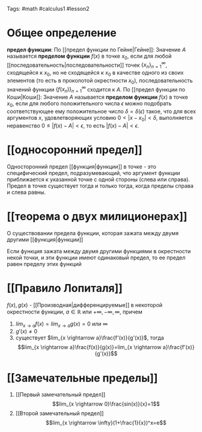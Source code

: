 Tags: #math #calculus1 #lesson2 
# Общее определение
**предел функции**:
	По [[предел функции по Гейне|Гейне]]:
		Значение $A$ называется **пределом функции** $f(x)$ в точке $x_0$, если для любой [[последовательность|последовательности]] точек $\{x_n\}_{n=1}^{\infty}$, сходящейся к $x_0$, но не сходящейся к $x_0$ в качестве одного из своих элементов (то есть в проколотой окрестности $x_0$), последовательность значений функции $\{f(x_n)\}_{n=1}^{\infty}$ сходится к $A$.
	 По [[предел функции по Коши|Коши]]:
		 Значение $A$ называется **пределом функции** $f(x)$ в точке $x_0$, если для любого положительного числа $\epsilon$ можно подобрать соответствующее ему положительное число $\delta=\delta(\epsilon)$ такое, что для всех аргументов $x$, удовлетворяющих условию $0<|x-x_0|<\delta$, выполняется неравенство $0 \leq |f(x)-A|< \epsilon$, то есть $|f(x)-A|<\epsilon$.  
		 
# [[односоронний предел]]
 Односторонний предел [[функция|функции]] в точке - это специфический предел, подразумевающий, что аргумент функции приближается к указанной точке с одной стороны (слева или справа). Предел в точке существует тогда и только тогда, когда пределы справа и слева равны.
# [[теорема о двух милиционерах]]
О существовании предела функции, которая зажата между двумя другими [[функция|функции]] 

Если функция зажата между двумя другими функциями в окрестности некой точки, и эти функции имеют одинаковый предел, то ее предел равен пределу этих функций

# [[Правило Лопиталя]]
$f(x), g(x)$ - [[Производная|дифференцируемые]] в некоторой окрестности функции, $a \in \mathbb{R}$ или $+\infty,-\infty,\infty$, причем
1. $lim_{x \rightarrow a}f(x)=lim_{x \rightarrow a} g(x)=0$ или $\infty$ 
2. $g'(x) \neq 0$ 
3. существует $lim_{x \rightarrow a}\frac{f'(x)}{g'(x)}$, тогда
$$lim_{x \rightarrow a}\frac{f(x)}{g(x)}=lim_{x \rightarrow a}\frac{f'(x)}{g'(x)}$$

# [[Замечательные пределы]]

1. [[Первый замечательный предел]]$$lim_{x \rightarrow 0}\frac{sin(x)}{x}=1$$
2. [[Второй замечательный предел]] $$lim_{x \rightarrow \infty}(1+\frac{1}{x})^x=e$$